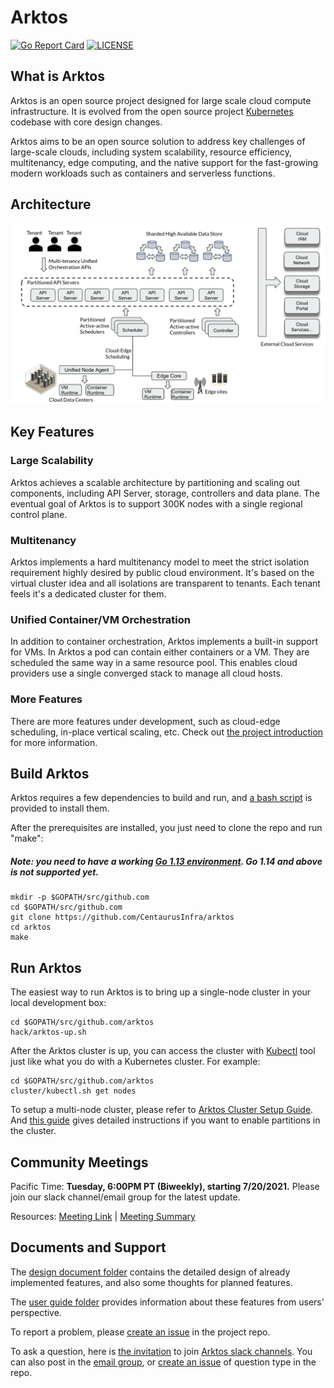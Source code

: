 # Arktos



[![Go Report Card](https://goreportcard.com/badge/github.com/CentaurusInfra/arktos)](https://goreportcard.com/report/github.com/CentaurusInfra/arktos)
[![LICENSE](https://img.shields.io/badge/license-apache%202.0-green)](https://github.com/CentaurusInfra/arktos/blob/master/LICENSE)


## What is Arktos

Arktos is an open source project designed for large scale cloud compute infrastructure. It is evolved from the open source project [Kubernetes](https://github.com/kubernetes/kubernetes) codebase with core design changes. 

Arktos aims to be an open source solution to address key challenges of large-scale clouds, including system scalability, resource efficiency, multitenancy, edge computing, and the native support for the fast-growing modern workloads such as containers and serverless functions. 

## Architecture
![Architecture Diagram](https://raw.githubusercontent.com/CentaurusInfra/arktos/master/docs/design-proposals/arch/project_architecture.png)
## Key Features

### Large Scalability

Arktos achieves a scalable architecture by partitioning and scaling out components, including API Server, storage, controllers and data plane. The eventual goal of Arktos is to support 300K nodes with a single regional control plane.

### Multitenancy

Arktos implements a hard multitenancy model to meet the strict isolation requirement highly desired by public cloud environment. It's based on the virtual cluster idea and all isolations are transparent to tenants. Each tenant feels it's a dedicated cluster for them. 

### Unified Container/VM Orchestration

In addition to container orchestration, Arktos implements a built-in support for VMs. In Arktos a pod can contain either containers or a VM. They are scheduled the same way in a same resource pool. This enables cloud providers use a single converged stack to manage all cloud hosts.

### More Features

There are more features under development, such as cloud-edge scheduling, in-place vertical scaling, etc. Check out [the project introduction](https://docs.google.com/presentation/d/1PG1m27MYRh4kuq654W9HvdoZ5QDX9tWxoCMCfeOZUrE/edit#slide=id.g8a27d34398_8_0) for more information.


## Build Arktos

Arktos requires a few dependencies to build and run, and [a bash script](https://github.com/CentaurusInfra/arktos/tree/master/hack/setup-dev-node.sh) is provided to install them.

After the prerequisites are installed, you just need to clone the repo and run "make":

##### Note: you need to have a working [Go 1.13 environment](https://golang.org/doc/install). Go 1.14 and above is not supported yet.

```
mkdir -p $GOPATH/src/github.com
cd $GOPATH/src/github.com
git clone https://github.com/CentaurusInfra/arktos
cd arktos
make
```

## Run Arktos
The easiest way to run Arktos is to bring up a single-node cluster in your local development box:

```
cd $GOPATH/src/github.com/arktos
hack/arktos-up.sh
```

After the Arktos cluster is up, you can access the cluster with [Kubectl](https://kubernetes.io/docs/tasks/tools/install-kubectl/) tool just like what you do with a Kubernetes cluster. For example:

```
cd $GOPATH/src/github.com/arktos
cluster/kubectl.sh get nodes
```

To setup a multi-node cluster, please refer to [Arktos Cluster Setup Guide](docs/setup-guide/multi-node-dev-cluster.md). And [this guide](docs/setup-guide/arktos-apiserver-partition.md) gives detailed instructions if you want to enable partitions in the cluster.

## Community Meetings 

 Pacific Time: **Tuesday, 6:00PM PT (Biweekly), starting 7/20/2021.** Please join our slack channel/email group for the latest update. 

 Resources: [Meeting Link](https://futurewei.zoom.us/j/92636035970) | [Meeting Summary](https://docs.google.com/document/d/1Cwpp44pQhMZ_MQ4ebralDHCt0AZHqhSkj14kNAzA7lY/edit#)

## Documents and Support

The [design document folder](https://github.com/CentaurusInfra/arktos/tree/master/docs/design-proposals/) contains the detailed design of already implemented features, and also some thoughts for planned features.

The [user guide folder](https://github.com/CentaurusInfra/arktos/tree/master/docs/user-guide/) provides information about these features from users' perspective.

To report a problem, please [create an issue](https://github.com/CentaurusInfra/arktos/issues) in the project repo. 

To ask a question, here is [the invitation](https://join.slack.com/t/arktosworkspace/shared_invite/zt-cmak5gjq-rBxX4vX2TGMyNeU~jzAMLQ) to join [Arktos slack channels](http://arktosworkspace.slack.com/). You can also post in the [email group](https://groups.google.com/forum/#!forum/arktos-user), or [create an issue](https://github.com/CentaurusInfra/arktos/issues) of question type in the repo.
